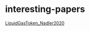 # interesting-papers


[LiquidGasToken_Nadler2020](https://github.com/matnad/liquid-gas-token/blob/master/thesis/LiquidGasToken_Nadler2020.pdf)

